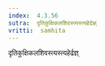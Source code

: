 ```yaml
---
index:  4.3.56
sutra:  दृतिकुक्षिकलशिवस्त्यस्त्यहेर्ढज्ञ्
vritti:  samhita 
---
```


दृतिकुक्षिकलशिवस्त्यस्त्यहेर्ढज्ञ्


